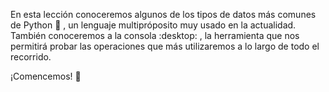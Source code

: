 En esta lección conoceremos algunos de los tipos de datos más comunes de Python :snake: , un lenguaje multipróposito muy usado en la actualidad. También conoceremos a la consola :desktop: , la herramienta que nos permitirá probar las operaciones que más utilizaremos a lo largo de todo el recorrido.

¡Comencemos! :star_struck:
